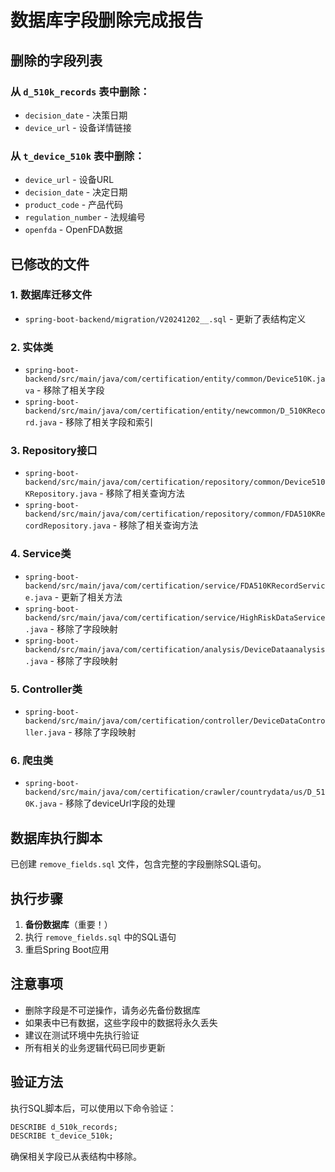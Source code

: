 # 数据库字段删除完成报告

## 删除的字段列表

### 从 `d_510k_records` 表中删除：
- `decision_date` - 决策日期
- `device_url` - 设备详情链接

### 从 `t_device_510k` 表中删除：
- `device_url` - 设备URL
- `decision_date` - 决定日期
- `product_code` - 产品代码
- `regulation_number` - 法规编号
- `openfda` - OpenFDA数据

## 已修改的文件

### 1. 数据库迁移文件
- `spring-boot-backend/migration/V20241202__.sql` - 更新了表结构定义

### 2. 实体类
- `spring-boot-backend/src/main/java/com/certification/entity/common/Device510K.java` - 移除了相关字段
- `spring-boot-backend/src/main/java/com/certification/entity/newcommon/D_510KRecord.java` - 移除了相关字段和索引

### 3. Repository接口
- `spring-boot-backend/src/main/java/com/certification/repository/common/Device510KRepository.java` - 移除了相关查询方法
- `spring-boot-backend/src/main/java/com/certification/repository/common/FDA510KRecordRepository.java` - 移除了相关查询方法

### 4. Service类
- `spring-boot-backend/src/main/java/com/certification/service/FDA510KRecordService.java` - 更新了相关方法
- `spring-boot-backend/src/main/java/com/certification/service/HighRiskDataService.java` - 移除了字段映射
- `spring-boot-backend/src/main/java/com/certification/analysis/DeviceDataanalysis.java` - 移除了字段映射

### 5. Controller类
- `spring-boot-backend/src/main/java/com/certification/controller/DeviceDataController.java` - 移除了字段映射

### 6. 爬虫类
- `spring-boot-backend/src/main/java/com/certification/crawler/countrydata/us/D_510K.java` - 移除了deviceUrl字段的处理

## 数据库执行脚本

已创建 `remove_fields.sql` 文件，包含完整的字段删除SQL语句。

## 执行步骤

1. **备份数据库**（重要！）
2. 执行 `remove_fields.sql` 中的SQL语句
3. 重启Spring Boot应用

## 注意事项

- 删除字段是不可逆操作，请务必先备份数据库
- 如果表中已有数据，这些字段中的数据将永久丢失
- 建议在测试环境中先执行验证
- 所有相关的业务逻辑代码已同步更新

## 验证方法

执行SQL脚本后，可以使用以下命令验证：
```sql
DESCRIBE d_510k_records;
DESCRIBE t_device_510k;
```

确保相关字段已从表结构中移除。
